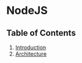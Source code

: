 # **NodeJS**

## **Table of Contents**

1. [Introduction](intro.md)
2. [Architecture](architecture.md)
